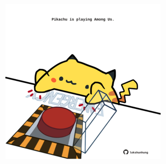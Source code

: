 <!-- built at 22/04/2025, 21:00:31 UTC -->
<p align="center">
  <img width="500" height="500" src="./ReadmeImage.svg">
</p>
